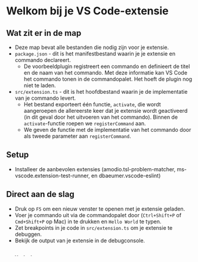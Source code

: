 <!--
CO_OP_TRANSLATOR_METADATA:
{
  "original_hash": "62b2632720dd39ef391d6b60b9b4bfb8",
  "translation_date": "2025-05-09T05:08:52+00:00",
  "source_file": "code/07.Lab/01/Apple/phi3ext/vsc-extension-quickstart.md",
  "language_code": "nl"
}
-->
# Welkom bij je VS Code-extensie

## Wat zit er in de map

* Deze map bevat alle bestanden die nodig zijn voor je extensie.
* `package.json` - dit is het manifestbestand waarin je je extensie en commando declareert.
  * De voorbeeldplugin registreert een commando en definieert de titel en de naam van het commando. Met deze informatie kan VS Code het commando tonen in de commandopalet. Het hoeft de plugin nog niet te laden.
* `src/extension.ts` - dit is het hoofdbestand waarin je de implementatie van je commando levert.
  * Het bestand exporteert één functie, `activate`, die wordt aangeroepen de allereerste keer dat je extensie wordt geactiveerd (in dit geval door het uitvoeren van het commando). Binnen de `activate`-functie roepen we `registerCommand` aan.
  * We geven de functie met de implementatie van het commando door als tweede parameter aan `registerCommand`.

## Setup

* Installeer de aanbevolen extensies (amodio.tsl-problem-matcher, ms-vscode.extension-test-runner, en dbaeumer.vscode-eslint)


## Direct aan de slag

* Druk op `F5` om een nieuw venster te openen met je extensie geladen.
* Voer je commando uit via de commandopalet door (`Ctrl+Shift+P` of `Cmd+Shift+P` op Mac) in te drukken en `Hello World` te typen.
* Zet breakpoints in je code in `src/extension.ts` om je extensie te debuggen.
* Bekijk de output van je extensie in de debugconsole.

## Wijzigingen aanbrengen

* Je kunt de extensie opnieuw starten vanuit de debugwerkbalk nadat je code in `src/extension.ts` hebt aangepast.
* Je kunt ook het VS Code-venster met je extensie herladen (`Ctrl+R` of `Cmd+R` op Mac) om je wijzigingen te laden.


## Verken de API

* Je kunt de volledige set van onze API openen door het bestand `node_modules/@types/vscode/index.d.ts` te openen.

## Tests uitvoeren

* Installeer de [Extension Test Runner](https://marketplace.visualstudio.com/items?itemName=ms-vscode.extension-test-runner)
* Voer de "watch"-taak uit via de **Tasks: Run Task**-opdracht. Zorg dat deze draait, anders worden tests mogelijk niet gevonden.
* Open de Test-weergave vanuit de activiteitbalk en klik op de knop "Run Test", of gebruik de sneltoets `Ctrl/Cmd + ; A`
* Bekijk de resultaten van de test in de Test Results-weergave.
* Breng wijzigingen aan in `src/test/extension.test.ts` of maak nieuwe testbestanden aan in de `test`-map.
  * De meegeleverde testrunner neemt alleen bestanden mee die voldoen aan het naam patroon `**.test.ts`.
  * Je kunt mappen aanmaken binnen de `test`-map om je tests op elke gewenste manier te structureren.

## Verder gaan

* Verminder de grootte van de extensie en verbeter de opstarttijd door [je extensie te bundelen](https://code.visualstudio.com/api/working-with-extensions/bundling-extension).
* [Publiceer je extensie](https://code.visualstudio.com/api/working-with-extensions/publishing-extension) in de VS Code extensiemarkt.
* Automatiseer builds door [Continuous Integration](https://code.visualstudio.com/api/working-with-extensions/continuous-integration) op te zetten.

**Disclaimer**:  
Dit document is vertaald met behulp van de AI-vertalingsdienst [Co-op Translator](https://github.com/Azure/co-op-translator). Hoewel we streven naar nauwkeurigheid, dient u er rekening mee te houden dat geautomatiseerde vertalingen fouten of onnauwkeurigheden kunnen bevatten. Het originele document in de oorspronkelijke taal dient als de gezaghebbende bron te worden beschouwd. Voor cruciale informatie wordt professionele menselijke vertaling aanbevolen. Wij zijn niet aansprakelijk voor eventuele misverstanden of verkeerde interpretaties die voortvloeien uit het gebruik van deze vertaling.